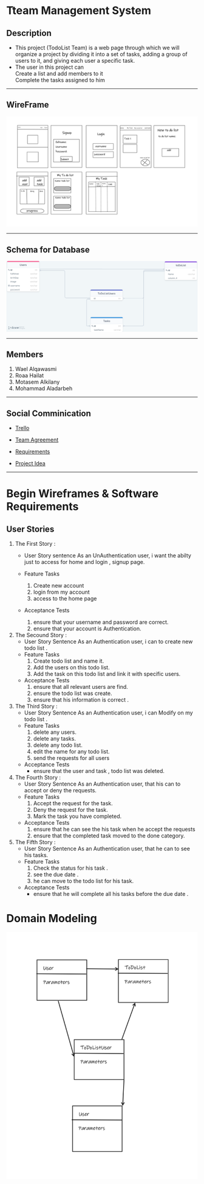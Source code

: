 # Tteam Management System

## Description 

* This project (TodoList Team) is a web page through which we will organize a project by dividing it into a set of tasks, adding a group of users to it, and giving each user a specific task.  
* The user in this project can  
    Create a list and add members to it  
    Complete the tasks assigned to him
___ 

## WireFrame

![WireFrame ](picture/wireframe.png)

___

## Schema for Database

![](picture/schema.png)

___ 

## Members 

1. Wael Alqawasmi
2. Roaa Hailat
3. Motasem Alkilany
4. Mohammad Aladarbeh
___

## Social Comminication 

* [Trello](https://trello.com/invite/b/iwH12lH3/ade3deb3e7a9d44370a03e5e2e1a13a8/todolistteam)

* [Team Agreement](TeamAgreement.md)

* [Requirements](Requirements.md)

* [Project Idea](projectIdeas.md)
___

# Begin Wireframes & Software Requirements

## User Stories


1. The First Story :  
    * User Story sentence
        As an UnAuthentication user, i want the abilty just to access for home and login , signup page.

    * Feature Tasks
        1. Create new account 
        2. login from my account
        3. access to the home page
    * Acceptance Tests
        1. ensure that your username and password are correct.
        2. ensure that your account is Authentication.
2. The Secound Story : 
    * User Story Sentence
        As an Authentication user, i can to create new todo list .
    * Feature Tasks 
        1. Create todo list and name it.
        2. Add the users on this todo list.
        3. Add the task on this todo list and link it with specific users.
    * Acceptance Tests
        1. ensure that all relevant users are find.
        2. ensure the todo list was create.
        3. ensure that his information is correct .
3. The Third Story : 
    * User Story Sentence
        As an Authentication user, i can Modify on my todo list .
    * Feature Tasks 
        1. delete any users.
        2. delete any tasks.
        3. delete any todo list.
        4. edit the name for any todo list.
        5. send the requests for all users
    * Acceptance Tests
        * ensure that the user and task , todo list was deleted.
4. The Fourth Story :
    * User Story Sentence
        As an Authentication user, that his can to accept or deny the requests.
    * Feature Tasks 
        1. Accept the request for the task.
        2. Deny the request for the task.
        3. Mark the task you have completed.
    * Acceptance Tests
        1. ensure that he can see the his task when he accept the requests
        2. ensure that the completed task moved to the done category.
5. The Fifth Story : 
    * User Story Sentence
         As an Authentication user, that he can to see his tasks.
    * Feature Tasks
        1. Check the status for his task .
        2. see the due date .
        3. he can move to the todo list for his task.
    * Acceptance Tests
        * ensure that he will complete all his tasks before the due date .

# Domain Modeling
![Domain Modeling](picture/Dmain%20Modeling.png)
